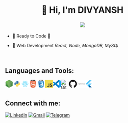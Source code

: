 <!-- ### Hi there 👋 -->
<h1 align="center">👋 Hi, I'm DIVYANSH</h1>
<h3 align="center"> <img src="https://readme-typing-svg.herokuapp.com?color=0357F7&lines=Full+Stack+Developer+%3A)" /> </h3>

- 🌱 Ready to Code 🚀

- 🤔 Web Development *React, Node, MongoDB, MySQL*
<br>

## Languages and Tools:

<img align="left" alt="NodeJS" width="26px" src="https://raw.githubusercontent.com/github/explore/80688e429a7d4ef2fca1e82350fe8e3517d3494d/topics/nodejs/nodejs.png">

<img align="left" alt="Python" width="26px" src="https://raw.githubusercontent.com/github/explore/80688e429a7d4ef2fca1e82350fe8e3517d3494d/topics/python/python.png">

<img align="left" alt="React.js" width="26px" src="https://raw.githubusercontent.com/github/explore/80688e429a7d4ef2fca1e82350fe8e3517d3494d/topics/react/react.png">

<img align="left" alt="HTML5" width="26px" src="https://raw.githubusercontent.com/github/explore/80688e429a7d4ef2fca1e82350fe8e3517d3494d/topics/html/html.png" />

<img align="left" alt="CSS3" width="26px" src="https://raw.githubusercontent.com/github/explore/80688e429a7d4ef2fca1e82350fe8e3517d3494d/topics/css/css.png" />

<img align="left" alt="Javascript" width="26px" src="https://raw.githubusercontent.com/github/explore/80688e429a7d4ef2fca1e82350fe8e3517d3494d/topics/javascript/javascript.png">

<img align="left" alt="Visual Studio Code" width="26px" src="https://raw.githubusercontent.com/github/explore/80688e429a7d4ef2fca1e82350fe8e3517d3494d/topics/visual-studio-code/visual-studio-code.png" />

<img align="left" alt="Git" width="26px" src="https://img.icons8.com/color/48/000000/git.png" />

<img align="left" alt="GitHub" width="26px" src="https://raw.githubusercontent.com/github/explore/78df643247d429f6cc873026c0622819ad797942/topics/github/github.png" />

<img align="left" alt="Express" width="26px" src="https://raw.githubusercontent.com/github/explore/80688e429a7d4ef2fca1e82350fe8e3517d3494d/topics/express/express.png">

<img align="left" alt="Flutter" width="26px" src="https://raw.githubusercontent.com/github/explore/80688e429a7d4ef2fca1e82350fe8e3517d3494d/topics/flutter/flutter.png">

<br><br>
<!--
## Github Overview:
<table>
  <tr>
    <td><img src="https://github-readme-stats.vercel.app/api?username=sagar1902&show_icons=true&theme=dark&locale=en" alt="sagar1902" /></td>
    <td><img align="center" src="https://github-readme-streak-stats.herokuapp.com/?user=sagar1902&theme=dark" alt="sagar1902" /></td>
  </tr>
  <tr>
    <td><img src="https://github-readme-stats.vercel.app/api/top-langs?username=sagar1902&show_icons=true&theme=dark&locale=en&layout=compact" alt="sagar1902" /></td>
  </tr>
  
</table>
<!-- <div style="display:flex">
<img width="470px" height="180px" src = "https://github-readme-stats.vercel.app/api/top-langs/?username=sagar1902&show_icons=true&layout=compact&theme=radical" alt="Most Used Languages">
<img width="470px" height="180px" src="https://github-readme-stats.vercel.app/api?username=sagar1902&count_private=true&show_icons=true&theme=radical" alt="GitHub Status"/>
</div> -->

## Connect with me:
<div align="left">
  <a href="https://www.linkedin.com/in/divyansh-agarwal-403133215/"><img alt="LinkedIn" src="https://img.shields.io/badge/linkedin-%230077B5.svg?style=for-the-badge&logo=linkedin&logoColor=white"/></a>
  <a href="mailto:divyanshagarwal201@gmail.com"><img alt="Gmail" src="https://img.shields.io/badge/Gmail-D14836?style=for-the-badge&logo=gmail&logoColor=white"/></a>
<!--    <a href="https://www.instagram.com/sagar1902"><img alt="Instagram" src="https://img.shields.io/badge/Instagram-E4405F?style=for-the-badge&logo=instagram&logoColor=white"/></a> -->
  <a href="https://t.me/sagar2002pj"><img alt="Telegram" src="https://img.shields.io/badge/Telegram-2CA5E0?style=for-the-badge&logo=telegram&logoColor=white" /></a>
</div>



<!-- - 👨‍💻 Check out my personal portfolio : *<a href="https://jigarsable.vercel.app" target="_blank">Portfolio</a>* -->
<!--
*sagar1902/sagar1902* is a ✨ special ✨ repository because its `README.md` (this file) appears on your GitHub profile.

Here are some ideas to get you started:

- 🔭 I’m currently working on ...
- 🌱 I’m currently learning ...
- 👯 I’m looking to collaborate on ...
- 🤔 I’m looking for help with ...
- 💬 Ask me about ...
- 📫 How to reach me: ...
- 😄 Pronouns: ...
- ⚡ Fun fact: ...
-->
